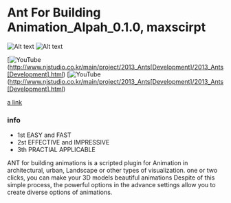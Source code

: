 # Ant For Building Animation_Alpah_0.1.0, maxscirpt


![Alt text](/img/Ants[Development]_400_01.png?raw=true "img")
![Alt text](/img/Ants[Development]_400_02.png?raw=true "img")

[![YouTube ](/img/Ants[Development]_400_01.png)(http://www.njstudio.co.kr/main/project/2013_Ants[Development]/2013_Ants[Development].html) 
[![YouTube ](/img/Ants[Development]_400_02.png)(http://www.njstudio.co.kr/main/project/2013_Ants[Development]/2013_Ants[Development].html) 

[a link](http://www.njstudio.co.kr/main/project/2013_Ants[Development]/2013_Ants[Development].html)


### info

* 1st EASY and FAST
* 2st EFFECTIVE and IMPRESSIVE
* 3th PRACTIAL APPLICABLE

ANT for building animations is a scripted plugin for Animation in architectural, urban, Landscape 
or other types of visualization. 
one or two clicks, you can make your 3D models beautiful animations
Despite of this simple process, the powerful options in the advance settings allow
you to create diverse options of animations.

